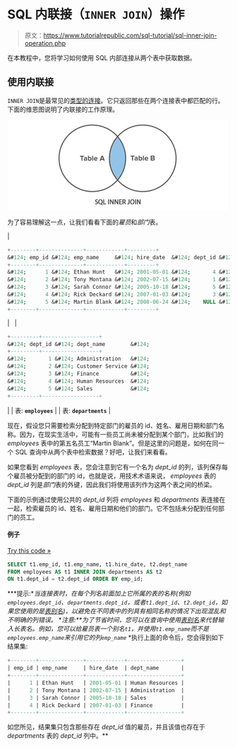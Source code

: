 # SQL 内联接（`INNER JOIN`）操作

> 原文：<https://www.tutorialrepublic.com/sql-tutorial/sql-inner-join-operation.php>

在本教程中，您将学习如何使用 SQL 内部连接从两个表中获取数据。

## 使用内联接

`INNER JOIN`是最常见的[类型的连接](sql-joining-tables.php#types-of-joins)。它只返回那些在两个连接表中都匹配的行。下面的维恩图说明了内联接的工作原理。

![SQL Inner Join Illustration](img/c5fe6160b7180d8f4b68f26e5762140d.png)

为了容易理解这一点，让我们看看下面的*雇员*和*部门*表。

| 

```sql
+--------+--------------+------------+---------+
&#124; emp_id &#124; emp_name     &#124; hire_date  &#124; dept_id &#124;
+--------+--------------+------------+---------+
&#124;      1 &#124; Ethan Hunt   &#124; 2001-05-01 &#124;       4 &#124;
&#124;      2 &#124; Tony Montana &#124; 2002-07-15 &#124;       1 &#124;
&#124;      3 &#124; Sarah Connor &#124; 2005-10-18 &#124;       5 &#124;
&#124;      4 &#124; Rick Deckard &#124; 2007-01-03 &#124;       3 &#124;
&#124;      5 &#124; Martin Blank &#124; 2008-06-24 &#124;    NULL &#124;
+--------+--------------+------------+---------+

```

 |   | 

```sql
+---------+------------------+
&#124; dept_id &#124; dept_name        &#124;
+---------+------------------+
&#124;       1 &#124; Administration   &#124;
&#124;       2 &#124; Customer Service &#124;
&#124;       3 &#124; Finance          &#124;
&#124;       4 &#124; Human Resources  &#124;
&#124;       5 &#124; Sales            &#124;
+---------+------------------+

```

 |
| 表: **`employees`** |  | 表: **`departments`** |

现在，假设您只需要检索分配到特定部门的雇员的 id、姓名、雇用日期和部门名称。因为，在现实生活中，可能有一些员工尚未被分配到某个部门，比如我们的 *employees* 表中的第五名员工“Martin Blank”。但是这里的问题是，如何在同一个 SQL 查询中从两个表中检索数据？好吧，让我们来看看。

如果您看到 *employees* 表，您会注意到它有一个名为 *dept_id* 的列，该列保存每个雇员被分配到的部门的 id，也就是说，用技术术语来说， *employees* 表的 *dept_id* 列是*部门*表的外键，因此我们将使用该列作为这两个表之间的桥梁。

下面的示例通过使用公共的 *dept_id* 列将 *employees* 和 *departments* 表连接在一起，检索雇员的 id、姓名、雇用日期和他们的部门。它不包括未分配到任何部门的员工。

#### 例子

[Try this code »](../codelab.php?topic=sql&file=inner-join "Try this code using online Editor")

```sql
SELECT t1.emp_id, t1.emp_name, t1.hire_date, t2.dept_name
FROM employees AS t1 INNER JOIN departments AS t2
ON t1.dept_id = t2.dept_id ORDER BY emp_id;
```

 ***提示:**当连接表时，在每个列名前面加上它所属的表的名称(例如`employees.dept_id`、`departments.dept_id`，或者`t1.dept_id`、`t2.dept_id`，如果您使用的是[表别名](sql-aliases.php))，以避免在不同表中的列具有相同名称的情况下出现混乱和不明确的列错误。*  ****注意:**为了节省时间，您可以在查询中使用[表别名](sql-aliases.php)来代替输入长表名。例如，您可以给*雇员*表一个别名`t1`，并使用`t1.emp_name`而不是`employees.emp_name`来引用它的列`emp_name`*  *执行上面的命令后，您会得到如下结果集:

```sql
+--------+--------------+------------+-----------------+
| emp_id | emp_name     | hire_date  | dept_name       |
+--------+--------------+------------+-----------------+
|      1 | Ethan Hunt   | 2001-05-01 | Human Resources |
|      2 | Tony Montana | 2002-07-15 | Administration  |
|      3 | Sarah Connor | 2005-10-18 | Sales           |
|      4 | Rick Deckard | 2007-01-03 | Finance         |
+--------+--------------+------------+-----------------+

```

如您所见，结果集只包含那些存在 *dept_id* 值的雇员，并且该值也存在于 *departments* 表的 *dept_id* 列中。**